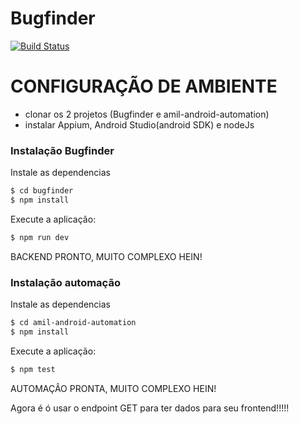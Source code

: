 # Bugfinder

[![Build Status](https://travis-ci.org/joemccann/dillinger.svg?branch=master)](https://travis-ci.org/joemccann/dillinger)

# CONFIGURAÇÃO DE AMBIENTE

  - clonar os 2 projetos (Bugfinder e amil-android-automation)
  - instalar Appium, Android Studio(android SDK) e nodeJs

### Instalação Bugfinder

Instale as dependencias

```sh
$ cd bugfinder
$ npm install
```

Execute a aplicação:
```sh
$ npm run dev
```

BACKEND PRONTO, MUITO COMPLEXO HEIN!

### Instalação automação

Instale as dependencias

```sh
$ cd amil-android-automation
$ npm install
```

Execute a aplicação:
```sh
$ npm test
```

AUTOMAÇÂO PRONTA, MUITO COMPLEXO HEIN!

Agora é ó usar o endpoint GET para ter dados para seu frontend!!!!!
